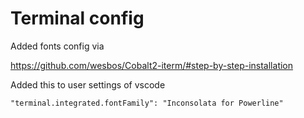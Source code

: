 # Terminal config

Added fonts config via

https://github.com/wesbos/Cobalt2-iterm/#step-by-step-installation


Added this to user settings of vscode

` "terminal.integrated.fontFamily": "Inconsolata for Powerline" `


